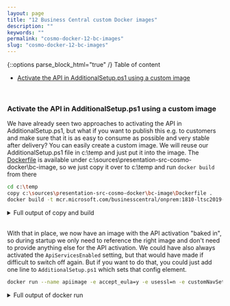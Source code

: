 ```yaml
---
layout: page
title: "12 Business Central custom Docker images"
description: ""
keywords: ""
permalink: "cosmo-docker-12-bc-images"
slug: "cosmo-docker-12-bc-images"
---
```

{::options parse_block_html="true" /}
Table of content
- [Activate the API in AdditionalSetup.ps1 using a custom image](#activate-the-api-in-additionalsetupps1-using-a-custom-image)

&nbsp;<br />

### Activate the API in AdditionalSetup.ps1 using a custom image
We have already seen two approaches to activating the API in AdditionalSetup.ps1, but what if you want to publish this e.g. to customers and make sure that it is as easy to consume as possible and very stable after delivery? You can easily create a custom image. We will reuse our AdditionalSetup.ps1 file in c:\temp and just put it into the image. The [Dockerfile](https://github.com/tfenster/presentation-src/blob/cosmo-docker/bc-image/Dockerfile) is available under c:\sources\presentation-src-cosmo-docker\bc-image, so we just copy it over to c:\temp and run `docker build` from there
```bash
cd c:\temp
copy c:\sources\presentation-src-cosmo-docker\bc-image\Dockerfile .
docker build -t mcr.microsoft.com/businesscentral/onprem:1810-ltsc2019-activateapi .
```

<details><summary markdown="span">Full output of copy and build</summary>
```bash
PS C:\> cd c:\temp
PS C:\temp> copy c:\sources\presentation-src-cosmo-docker\bc-image\Dockerfile .
PS C:\temp> docker build -t mcr.microsoft.com/businesscentral/onprem:1810-ltsc2019-activateapi .
Sending build context to Docker daemon  3.072kB
Step 1/2 : FROM mcr.microsoft.com/businesscentral/onprem:1810-ltsc2019
 ---> 0bf96c1268ea
Step 2/2 : COPY AdditionalSetup.ps1 c:/run/
 ---> 76861d99a369
Successfully built 76861d99a369
Successfully tagged mcr.microsoft.com/businesscentral/onprem:1810-ltsc2019-activateapi
```
</details>
&nbsp;<br />

With that in place, we now have an image with the API activation "baked in", so during startup we only need to reference the right image and don't need to provide anything else for the API activation. We could have also always activated the `ApiServicesEnabled` setting, but that would have made if difficult to switch off again. But if you want to do that, you could just add one line to `AdditionalSetup.ps1` which sets that config element.

```bash
docker run --name apiimage -e accept_eula=y -e usessl=n -e customNavSettings="ApiServicesEnabled=true" mcr.microsoft.com/businesscentral/onprem:1810-ltsc2019-activateapi
```

<details><summary markdown="span">Full output of docker run</summary>
```bash
PS C:\temp> docker run --name apiimage -e accept_eula=y -e usessl=n -e customNavSettings="ApiServicesEnabled=true" mcr.microsoft.com/businesscentral/onprem:1810-ltsc2019-activateapi
Initializing...
Starting Container
Hostname is f9375527c63e
PublicDnsName is f9375527c63e
Using NavUserPassword Authentication
Starting Local SQL Server
Starting Internet Information Server
Creating Self Signed Certificate
Self Signed Certificate Thumbprint 5F82A002FCDED7605565F8E0BE5FC2D3FBC4638E
Modifying Service Tier Config File with Instance Specific Settings
Modifying Service Tier Config File with settings from environment variable
Setting ApiServicesEnabled to true
Starting Service Tier
Registering event sources
Creating DotNetCore Web Server Instance
Creating http download site
Setting SA Password and enabling SA
Creating admin as SQL User and add to sysadmin
Creating SUPER user
initialize API Services
Container IP Address: 172.27.10.200
Container Hostname  : f9375527c63e
Container Dns Name  : f9375527c63e
Web Client          : http://f9375527c63e/NAV/
Admin Username      : admin
Admin Password      : Xije9274
Dev. Server         : http://f9375527c63e
Dev. ServerInstance : NAV

Files:
http://f9375527c63e:8080/al-2.1.191507.vsix

Initialization took 76 seconds
Ready for connections!
Starting EventLog Monitor
Monitoring EventSources from EventLog[Application]:
- MicrosoftDynamicsNAVClientClientService
- MicrosoftDynamicsNAVClientWebClient
- MicrosoftDynamicsNavServer$NAV
- MSSQL$SQLEXPRESS
```
</details>
&nbsp;<br />

Once again, open http://&lt;ip&gt;:7048/NAV/api/beta/companyInformation in your browser when the container is ready to validate the API access.
{::options parse_block_html="true" /}
